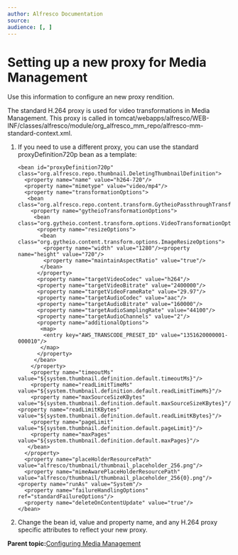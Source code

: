```yaml
---
author: Alfresco Documentation
source: 
audience: [, ]
---
```


# Setting up a new proxy for Media Management

Use this information to configure an new proxy rendition.

The standard H.264 proxy is used for video transformations in Media Management. This proxy is called in tomcat/webapps/alfresco/WEB-INF/classes/alfresco/module/org\_alfresco\_mm\_repo/alfresco-mm-standard-context.xml.

1.  If you need to use a different proxy, you can use the standard proxyDefinition720p bean as a template:

    ```
    <bean id="proxyDefinition720p" class="org.alfresco.repo.thumbnail.DeletingThumbnailDefinition">
      <property name="name" value="h264-720"/>
      <property name="mimetype" value="video/mp4"/>
      <property name="transformationOptions">
       <bean class="org.alfresco.repo.content.transform.GytheioPassthroughTransformationOptions">
        <property name="gytheioTransformationOptions">
         <bean class="org.gytheio.content.transform.options.VideoTransformationOptions">
          <property name="resizeOptions">
           <bean class="org.gytheio.content.transform.options.ImageResizeOptions">
            <property name="width" value="1280"/><property name="height" value="720"/>
            <property name="maintainAspectRatio" value="true"/>
           </bean>
          </property>
          <property name="targetVideoCodec" value="h264"/>
          <property name="targetVideoBitrate" value="2400000"/>
          <property name="targetVideoFrameRate" value="29.97"/>
          <property name="targetAudioCodec" value="aac"/>
          <property name="targetAudioBitrate" value="160000"/>
          <property name="targetAudioSamplingRate" value="44100"/>
          <property name="targetAudioChannels" value="2"/>
          <property name="additionalOptions">
           <map>
            <entry key="AWS_TRANSCODE_PRESET_ID" value="1351620000001-000010"/>
           </map>
          </property>
         </bean>
        </property>
        <property name="timeoutMs" value="${system.thumbnail.definition.default.timeoutMs}"/>
        <property name="readLimitTimeMs" value="${system.thumbnail.definition.default.readLimitTimeMs}"/>
        <property name="maxSourceSizeKBytes" value="${system.thumbnail.definition.default.maxSourceSizeKBytes}"/><property name="readLimitKBytes" value="${system.thumbnail.definition.default.readLimitKBytes}"/>
        <property name="pageLimit" value="${system.thumbnail.definition.default.pageLimit}"/>
        <property name="maxPages" value="${system.thumbnail.definition.default.maxPages}"/>
       </bean>
      </property>
      <property name="placeHolderResourcePath" value="alfresco/thumbnail/thumbnail_placeholder_256.png"/>
      <property name="mimeAwarePlaceHolderResourcePath" value="alfresco/thumbnail/thumbnail_placeholder_256{0}.png"/><property name="runAs" value="System"/>
      <property name="failureHandlingOptions" ref="standardFailureOptions"/>
      <property name="deleteOnContentUpdate" value="true"/>
    </bean>
    ```

2.  Change the bean id, value and property name, and any H.264 proxy specific attributes to reflect your new proxy.


**Parent topic:**[Configuring Media Management](../tasks/mm-props-config.md)

